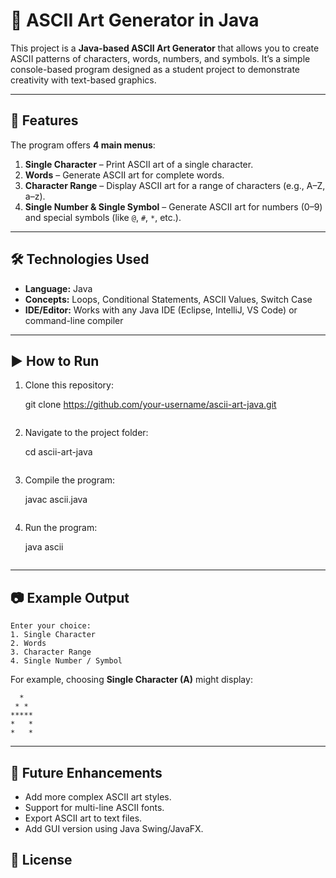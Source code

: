 
# 🎨 ASCII Art Generator in Java

This project is a **Java-based ASCII Art Generator** that allows you to create ASCII patterns of characters, words, numbers, and symbols. It’s a simple console-based program designed as a student project to demonstrate creativity with text-based graphics.

---

## 📌 Features

The program offers **4 main menus**:

1. **Single Character** – Print ASCII art of a single character.
2. **Words** – Generate ASCII art for complete words.
3. **Character Range** – Display ASCII art for a range of characters (e.g., A–Z, a–z).
4. **Single Number & Single Symbol** – Generate ASCII art for numbers (0–9) and special symbols (like `@`, `#`, `*`, etc.).

---

## 🛠️ Technologies Used

* **Language:** Java
* **Concepts:** Loops, Conditional Statements, ASCII Values, Switch Case
* **IDE/Editor:** Works with any Java IDE (Eclipse, IntelliJ, VS Code) or command-line compiler

---

## ▶️ How to Run

1. Clone this repository:

   git clone https://github.com/your-username/ascii-art-java.git
   ```
2. Navigate to the project folder:

   cd ascii-art-java
   ```
3. Compile the program:

   javac ascii.java
   ```
4. Run the program:

   java ascii
   ```

---

## 📷 Example Output

```
Enter your choice:
1. Single Character
2. Words
3. Character Range
4. Single Number / Symbol
```

For example, choosing **Single Character (A)** might display:

```
  *  
 * * 
***** 
*   * 
*   * 
```

---

## 🚀 Future Enhancements

* Add more complex ASCII art styles.
* Support for multi-line ASCII fonts.
* Export ASCII art to text files.
* Add GUI version using Java Swing/JavaFX.


## 📄 License
